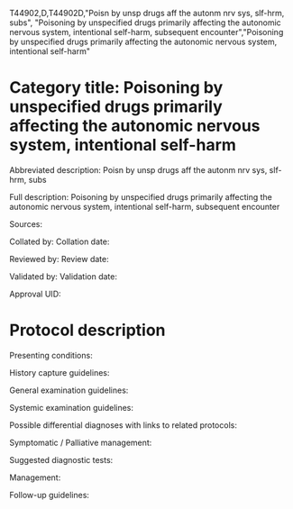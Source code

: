 T44902,D,T44902D,"Poisn by unsp drugs aff the autonm nrv sys, slf-hrm, subs", "Poisoning by unspecified drugs primarily affecting the autonomic nervous system, intentional self-harm, subsequent encounter","Poisoning by unspecified drugs primarily affecting the autonomic nervous system, intentional self-harm"
# Category title: Poisoning by unspecified drugs primarily affecting the autonomic nervous system, intentional self-harm

Abbreviated description: Poisn by unsp drugs aff the autonm nrv sys, slf-hrm, subs

Full description: Poisoning by unspecified drugs primarily affecting the autonomic nervous system, intentional self-harm, subsequent encounter

Sources:

Collated by:
Collation date:

Reviewed by:
Review date:

Validated by:
Validation date:

Approval UID:

# Protocol description

Presenting conditions:

History capture guidelines:

General examination guidelines:

Systemic examination guidelines:

Possible differential diagnoses with links to related protocols:

Symptomatic / Palliative management:

Suggested diagnostic tests:

Management:

Follow-up guidelines:
